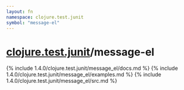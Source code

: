 ```yaml
---
layout: fn
namespace: clojure.test.junit
symbol: "message-el"
---
```


# [clojure.test.junit](../)/message-el

{% include 1.4.0/clojure.test.junit/message_el/docs.md %}
{% include 1.4.0/clojure.test.junit/message_el/examples.md %}
{% include 1.4.0/clojure.test.junit/message_el/src.md %}

